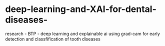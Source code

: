 # deep-learning-and-XAI-for-dental-diseases-
research - BTP - deep learning and explainable ai using grad-cam for early detection and classfification of tooth diseases 
